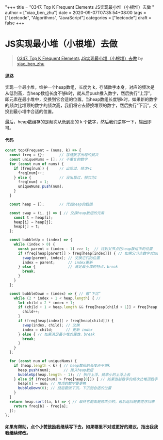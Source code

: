 "+++
title = "0347. Top K Frequent Elements JS实现最小堆（小根堆）去做 "
author = ["xiao_ben_zhu"]
date = 2020-09-07T07:35:54+08:00
tags = ["Leetcode", "Algorithms", "JavaScript"]
categories = ["leetcode"]
draft = false
+++

# JS实现最小堆（小根堆）去做

> [0347. Top K Frequent Elements](https://leetcode-cn.com/problems/top-k-frequent-elements/)
> [JS实现最小堆（小根堆）去做](https://leetcode-cn.com/problems/top-k-frequent-elements/solution/jsshi-xian-zui-xiao-dui-xiao-gen-dui-qu-zuo-by-xia/) by [xiao_ben_zhu](https://leetcode-cn.com/u/xiao_ben_zhu/)


#### 思路
实现一个最小堆，维护一个heap数组，长度为 k，存储数字本身，对应的频次是从低到高，当heap数组长度不够k时，就从后push推入数字，然后执行“上浮”，即元素在最小堆中，交换到它合适的位置。当heap数组长度够k时，如果新的数字的频次比堆顶的数字的频次高，我们将它去替换堆顶的数字，然后执行“下沉”，交换到最小堆中合适的位置。

最后，heap数组存的是频次从低到高的 k 个数字，然后我们逆序一下，输出即可。
#### 代码

```js
const topKFrequent = (nums, k) => {
  const freq = {};       // 存储数字出现的频次
  const uniqueNums = []; // 不重复的数字
  for (const num of nums) {
    if (freq[num]) {     // 出现过，频次+1
      freq[num]++;
    } else {             // 没出现过，频次为1
      freq[num] = 1;
      uniqueNums.push(num);
    }
  }

  const heap = [];       // 代表heap的数组

  const swap = (i, j) => { // 交换heap数组的元素
    const t = heap[i];
    heap[i] = heap[j];
    heap[j] = t;
  };

  const bubbleUp = (index) => {
    while (index > 0) {
      const parent = (index - 1) >>> 1;  // 找到父节点在heap数组中的位置
      if (freq[heap[parent]] > freq[heap[index]]) { // 如果父节点数字对应的频率要高于插入的数字的频次
        swap(parent, index); // 交换它们的位置
        index = parent;      // index更新
      } else {               // 满足最小堆的特点，break
        break;
      }
    }
  };

  const bubbleDown = (index) => { // 做“下沉”
    while (2 * index + 1 < heap.length) { // 
      let child = 2 * index + 1;
      if (child + 1 < heap.length && freq[heap[child + 1]] < freq[heap[child]]) { // 左右孩子中取较小的去比较
        child++;
      }
      if (freq[heap[index]] > freq[heap[child]]) {
        swap(index, child); // 交换
        index = child;      // 更新 index
      } else { // 如果满足最小堆的属性，break
        break;
      }
    }
  };

  for (const num of uniqueNums) {
    if (heap.length < k) { // heap数组的长度还不够k
      heap.push(num);      // 推入heap数组
      bubbleUp(heap.length - 1); // 执行上浮，频率小的上浮上去
    } else if (freq[num] > freq[heap[0]]) { // 如果当前数字的频次比堆顶数字的频率要大
      heap[0] = num; // 堆顶的数字要更换
      bubbleDown(0); // 然后要做下沉，下沉到合适的位置
    }
  }
  return heap.sort((a, b) => { // 最终它前面是频次少的，最后返回是要逆序回来
    return freq[b] - freq[a];
  });
};
```
#### 如果有帮助，点个小赞鼓励我继续写下去，如果哪里不对或更好的建议，指出我我我继续修改。